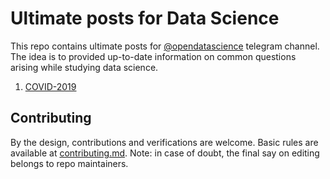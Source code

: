 # Ultimate posts for Data Science

This repo contains ultimate posts for [@opendatascience](https://t.me/opendatascience) telegram channel. The idea is to provided up-to-date information on common questions arising while studying data science.

1. [COVID-2019](COVID_2019)

## Contributing

By the design, contributions and verifications are welcome. Basic rules are available at [contributing.md](https://github.com/open-data-science/ultimate_posts/blob/master/contributing.md). Note: in case of doubt, the final say on editing belongs to repo maintainers. 
